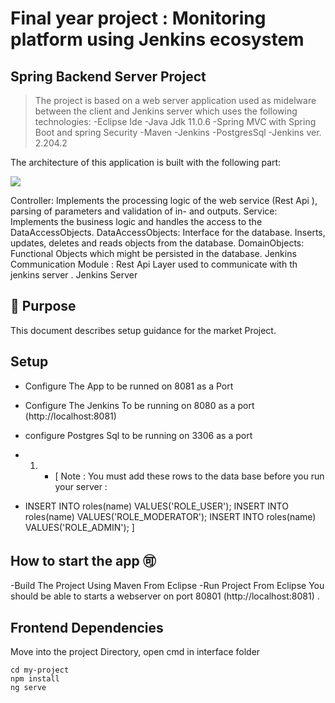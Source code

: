# Final year project : Monitoring platform using Jenkins ecosystem 

## Spring Backend Server Project 
>The project is based on a web server application used as midelware between the client and Jenkins server which uses the following technologies:
-Eclipse Ide 
-Java Jdk 11.0.6
-Spring MVC with Spring Boot and spring Security
-Maven
-Jenkins 
-PostgresSql 
-Jenkins ver. 2.204.2

The architecture of this application is built with the following part:



![](https://i.imgur.com/j0T3aD7.png)



Controller: Implements the processing logic of the web service (Rest Api ), parsing of parameters and validation of in- and outputs.
Service: Implements the business logic and handles the access to the DataAccessObjects.
DataAccessObjects: Interface for the database. Inserts, updates, deletes and reads objects from the database.
DomainObjects: Functional Objects which might be persisted in the database.
Jenkins Communication Module : Rest Api Layer used to communicate with th jenkins server .
Jenkins Server
## :memo: Purpose
This document describes setup guidance for the market Project.

## Setup 
* Configure The App to be runned on 8081 as a Port
* Configure The Jenkins To be running on 8080 as a port (http://localhost:8081)
* configure Postgres Sql to be running on 3306 as a port 

* 1. - [ Note  : You must add these rows to the data base before you run your server :
* INSERT INTO roles(name) VALUES('ROLE_USER');
INSERT INTO roles(name) VALUES('ROLE_MODERATOR');
INSERT INTO roles(name) VALUES('ROLE_ADMIN');
] 

## How to start the app :accept: 
-Build The Project Using Maven From Eclipse
-Run Project From Eclipse
You should be able to starts a webserver on port 80801 (http://localhost:8081) .

## Frontend Dependencies
Move into the project Directory, open cmd in interface folder 
```
cd my-project 
npm install 
ng serve 
```













